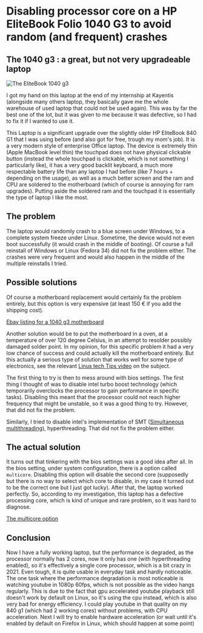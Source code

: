 # Disabling processor core on a HP EliteBook Folio 1040 G3 to avoid random (and frequent) crashes
## The 1040 g3 : a great, but not very upgradeable laptop
![The EliteBook 1040 g3](https://support.hp.com/doc-images/962/c05262496.jpg)

I got my hand on this laptop at the end of my internship at Kayentis (alongside many others laptop, they basically gave me the whole warehouse of used laptop that could not be used again). This was by far the best one of the lot, but it was given to me because it was defective, so I had to fix it if I wanted to use it. 

This Laptop is a significant upgrade over the slightly older HP EliteBook 840 G1 that I was using before (and also got for free, trough my mom's job).
It is a very modern style of enterprise Office laptop. The device is extremely thin (Apple MacBook level thin) the touchpad does not have physical clickable button (instead the whole touchpad is clickable, which is not something I particularly like), it has a very good backlit keyboard, a much more respectable battery life than any laptop I had before  (like 7 hours + depending on the usage), as well as a much better screen and the ram and CPU are soldered to the motherboard (which of course is annoying for ram upgrades). Putting aside the soldered ram and the touchpad it is essentially the type of laptop I like the most.

## The problem
The laptop would randomly crash to a blue screen under Windows, to a complete system freeze under Linux. Sometime, the device would not even boot successfully (it would crash in the middle of booting). Of course a full reinstall of Windows or Linux (Fedora 34) did not fix the problem either. The crashes were very frequent and would also happen in the middle of the multiple reinstalls I tried.

## Possible solutions
Of course a motherboard replacement would certainly fix the problem entirely, but this option is very expensive (at least 150 € if you add the shipping cost).

[Ebay listing for a 1040 g3 motherboard](personal_projects/1040g3_disable_core/images/ebay_listing_for_motherboard.png)

Another solution would be to put the motherboard in a oven, at a temperature of over 120 degree Celsius, in an attempt to resolder possibly damaged solder point. In my opinion, for this specific problem it had a very low chance of success and could actually kill the motherboard entirely. But this actually a serious type of solution that works well for some type of electronics, see the relevant [Linus tech Tips video](https://www.youtube.com/watch?v=8Xanr4jkmEc) on the subject.

The first thing to try is then to mess around with bios settings. The first thing I thought of was to disable intel turbo boost technology (which temporarily overclocks the processor to gain performance in specific tasks). Disabling this meant that the processor could not reach higher frequency that might be unstable, so it was a good thing to try. However, that did not fix the problem.

Similarly, I tried to disable intel's implementation of SMT ([Simultaneous multithreading](https://en.wikipedia.org/wiki/Simultaneous_multithreading)), hyperthreading. That did not fix the problem either.

## The actual solution 
It turns out that tinkering with the bios settings was a good idea after all. In the bios setting, under system configuration, there is a option called `multicore`. Disabling this option will disable the second core (supposedly but there is no way to select which core to disable, in my case it turned out to be the correct one but I just got lucky). After that, the laptop worked perfectly. So, according to my investigation, this laptop has a defective processing core, which is kind of unique and rare problem, so it was hard to diagnose.

[The multicore option](personal_projects/1040g3_disable_core/images/null.png)


## Conclusion 
Now I have a fully working laptop, but the performance is degraded, as the processor normally has 2 cores, now it only has one (with hyperthreading enabled), so it's effectively a single core processor, which is a bit crazy in 2021. Even tough, it is quite usable in everyday task and hardly noticeable. The one task where the performance degradation is most noticeable is watching youtube in 1080p 60fps, which is not possible as the video hangs regularly. This is due to the fact that gpu accelerated youtube playback still doesn't work by default on Linux, so it's using the cpu instead, which is also very bad for energy efficiency. I could play youtube in that quality on my 840 g1 (which had 2 working cores) without problems, with CPU acceleration. Next I will try to enable hardware acceleration (or wait until it's enabled by default on Firefox in Linux, which should happen at some point)
